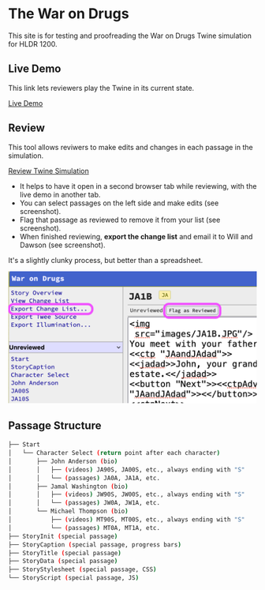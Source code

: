 The War on Drugs
================

This site is for testing and proofreading the War on Drugs Twine simulation for HLDR 1200.

Live Demo
---------

This link lets reviewers play the Twine in its current state.

[Live Demo](https://waustin-MSUD.github.io/HLDR-1200-Testing/index.html)

Review
------

This tool allows reviwers to make edits and changes in each passage in the simulation.

[Review Twine Simulation](https://waustin-MSUD.github.io/HLDR-1200-Testing/illumination.html)

* It helps to have it open in a second browser tab while reviewing, with the live demo in another tab.
* You can select passages on the left side and make edits (see screenshot).
* Flag that passage as reviewed to remove it from your list (see screenshot).
* When finished reviewing, **export the change list** and email it to Will and Dawson (see screenshot).

It's a slightly clunky process, but better than a spreadsheet.

![illume screenshot showing flag as reviewed and export change list](https://github.com/waustin-MSUD/HLDR-1200-Testing/blob/main/illumination.png?raw=true)

Passage Structure
------------

```bash
├── Start
│   └── Character Select (return point after each character)
│       ├── John Anderson (bio)
│       │   ├── (videos) JA90S, JA00S, etc., always ending with "S"
│       │   └── (passages) JA0A, JA1A, etc.
│       ├── Jamal Washington (bio)
│       │   ├── (videos) JW90S, JW00S, etc., always ending with "S"
│       │   └── (passages) JW0A, JW1A, etc.
│       └── Michael Thompson (bio)
│           ├── (videos) MT90S, MT00S, etc., always ending with "S"
│           └── (passages) MT0A, MT1A, etc.
├── StoryInit (special passage)
├── StoryCaption (special passage, progress bars)
├── StoryTitle (special passage)
├── StoryData (special passage)
├── StoryStylesheet (special passage, CSS)
└── StoryScript (special passage, JS)
```
